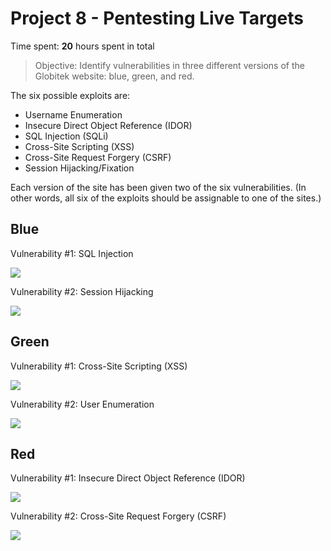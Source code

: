 # Project 8 - Pentesting Live Targets

Time spent: **20** hours spent in total

> Objective: Identify vulnerabilities in three different versions of the Globitek website: blue, green, and red.

The six possible exploits are:
* Username Enumeration
* Insecure Direct Object Reference (IDOR)
* SQL Injection (SQLi)
* Cross-Site Scripting (XSS)
* Cross-Site Request Forgery (CSRF)
* Session Hijacking/Fixation

Each version of the site has been given two of the six vulnerabilities. (In other words, all six of the exploits should be assignable to one of the sites.)

## Blue

Vulnerability #1: SQL Injection

![](https://media.giphy.com/media/Zx0HLxRYSPd5DiNnti/giphy.gif)


Vulnerability #2: Session Hijacking

![](https://media.giphy.com/media/XJMrWYrtcntnzigGQZ/giphy.gif)

## Green

Vulnerability #1: Cross-Site Scripting (XSS)

![](https://media.giphy.com/media/1mgOq2TW0gV1by0lY5/giphy.gif)

Vulnerability #2: User Enumeration

![](https://media.giphy.com/media/9S3dV83xZro3knspZ2/giphy.gif)

## Red

Vulnerability #1: Insecure Direct Object Reference (IDOR)

![](https://media.giphy.com/media/3fibzWGe5M2wQ910tT/giphy.gif)

Vulnerability #2: Cross-Site Request Forgery (CSRF)

![](https://media.giphy.com/media/Y0wwqdMClY7mPfL8Yk/giphy.gif)
